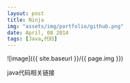```yaml
---
layout: post
title: Ninja
img: "assets/img/portfolio/github.png"
date: April, 08 2014
tags: [Java,代码]
---
```


![image]({{ site.baseurl }}/{{ page.img }})

java代码相关链接

